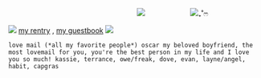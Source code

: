 ⠀⠀⠀⠀⠀⠀⠀⠀⠀⠀⠀⠀⠀⠀⠀⠀⠀⠀⠀⠀⠀⠀⠀⠀⠀![](https://www.spriters-resource.com/resources/sheet_icons/198/200785.png?updated=1688673707)  ⠀⠀⠀⠀⠀⠀⠀⠀  ![](https://i.imgur.com/xO1WVdv.gif)₊˚ෆ

![](https://64.media.tumblr.com/90ed9fcef8834120d030588f9586cf4c/333cf55f5072aebc-fd/s400x600/c3dfcbe361881fa2a6fdac2a0cd739a4df8ce374.gifv) [my rentry](https://rentry.co/jeff) , [my guestbook](https://sickeningboy.123guestbook.com/) ![](https://i.imgur.com/AUSK0oW.gif)
```doscon
love mail (*all my favorite people*) oscar my beloved boyfriend, the most lovemail for you, you're the best person in my life and I love you so much! kassie, terrance, owe/freak, dove, evan, layne/angel, habit, capgras
